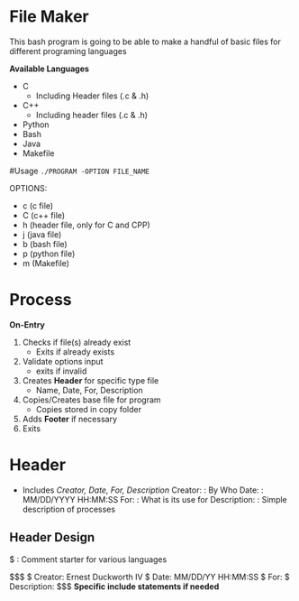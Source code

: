# File Maker
This bash program is going to be able to make a handful of basic files for different programing languages

**Available Languages**
- C
   - Including Header files (.c & .h)
- C++
   - Including header files (.c & .h)
- Python 
- Bash
- Java
- Makefile


#Usage
`./PROGRAM -OPTION FILE_NAME`

OPTIONS:
- c (c file)
- C (c++ file)
- h (header file, only for C and CPP)
- j (java file)
- b (bash file)
- p (python file)
- m (Makefile) 


# Process

**On-Entry**
1. Checks if file(s) already exist
   - Exits if already exists
2. Validate options input
   - exits if invalid
3. Creates **Header** for specific type file
   - Name, Date, For, Description
4. Copies/Creates base file for program
   - Copies stored in copy folder
5. Adds **Footer** if necessary
6. Exits


# Header
- Includes *Creator, Date, For, Description* 
Creator:
: By Who
Date: 
: MM/DD/YYYY HH:MM:SS
For: 
: What is its use for
Description: 
: Simple description of processes


## Header Design
$
: Comment starter for various languages

$$$
$ Creator: Ernest Duckworth IV
$ Date: MM/DD/YY HH:MM:SS
$ For: 
$ Description: 
$$$
**Specific include statements if needed**
